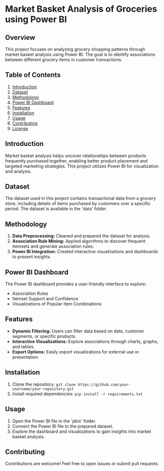 # Market Basket Analysis of Groceries using Power BI

## Overview

This project focuses on analyzing grocery shopping patterns through market basket analysis using Power BI. The goal is to identify associations between different grocery items in customer transactions.

## Table of Contents

1. [Introduction](#introduction)
2. [Dataset](#dataset)
3. [Methodology](#methodology)
4. [Power BI Dashboard](#power-bi-dashboard)
5. [Features](#features)
6. [Installation](#installation)
7. [Usage](#usage)
8. [Contributing](#contributing)
9. [License](#license)

## Introduction

Market basket analysis helps uncover relationships between products frequently purchased together, enabling better product placement and targeted marketing strategies. This project utilizes Power BI for visualization and analysis.

## Dataset

The dataset used in this project contains transactional data from a grocery store, including details of items purchased by customers over a specific period. The dataset is available in the 'data' folder.

## Methodology

1. **Data Preprocessing:** Cleaned and prepared the dataset for analysis.
2. **Association Rule Mining:** Applied algorithms to discover frequent itemsets and generate association rules.
3. **Power BI Integration:** Created interactive visualizations and dashboards to present insights.

## Power BI Dashboard

The Power BI dashboard provides a user-friendly interface to explore:

- Association Rules
- Itemset Support and Confidence
- Visualizations of Popular Item Combinations

## Features

- **Dynamic Filtering:** Users can filter data based on date, customer segments, or specific products.
- **Interactive Visualizations:** Explore associations through charts, graphs, and tables.
- **Export Options:** Easily export visualizations for external use or presentation.

## Installation

1. Clone the repository: `git clone https://github.com/your-username/your-repository.git`
2. Install required dependencies: `pip install -r requirements.txt`

## Usage

1. Open the Power BI file in the 'pbix' folder.
2. Connect the Power BI file to the prepared dataset.
3. Explore the dashboard and visualizations to gain insights into market basket analysis.

## Contributing

Contributions are welcome! Feel free to open issues or submit pull requests.

